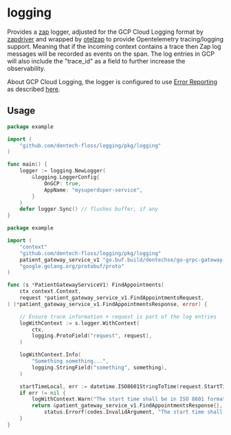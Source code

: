 # logging

Provides a [zap](https://github.com/uber-go/zap) logger, adjusted for the GCP Cloud Logging format by [zapdriver](https://github.com/blendle/zapdriver) and wrapped by [otelzap](https://github.com/uptrace/opentelemetry-go-extra/tree/main/otelzap) to provide Opentelemetry tracing/logging support. Meaning that if the incoming context contains a trace then Zap log messages will be recorded as events on the span. The log entries in GCP will also include the "trace_id" as a field to further increase the observability.

About GCP Cloud Logging, the logger is configured to use [Error Reporting](https://cloud.google.com/error-reporting) as described [here](https://github.com/blendle/zapdriver#using-error-reporting).

## Usage

```go
package example

import (
    "github.com/dentech-floss/logging/pkg/logging"
)

func main() {
    logger := logging.NewLogger(
        &logging.LoggerConfig{
            OnGCP: true,
            AppName: "mysuperduper-service",
        }
    )
    defer logger.Sync() // flushes buffer, if any
}
```

```go
package example

import (
    "context"
    "github.com/dentech-floss/logging/pkg/logging"
    patient_gateway_service_v1 "go.buf.build/dentechse/go-grpc-gateway-openapiv2/dentechse/patient-api-gateway/api/patient/v1"
    "google.golang.org/protobuf/proto"
)

func (s *PatientGatewayServiceV1) FindAppointments(
    ctx context.Context,
    request *patient_gateway_service_v1.FindAppointmentsRequest,
) (*patient_gateway_service_v1.FindAppointmentsResponse, error) {

    // Ensure trace information + request is part of the log entries
    logWithContext := s.logger.WithContext(
		ctx,
		logging.ProtoField("request", request),
	)

    logWithContext.Info(
        "Something something...",
        logging.StringField("something", something),
    )

    startTimeLocal, err := datetime.ISO8601StringToTime(request.StartTime)
    if err != nil {
        logWithContext.Warn("The start time shall be in ISO 8601 format", logging.ErrorField(err))
        return &patient_gateway_service_v1.FindAppointmentsResponse{},
            status.Errorf(codes.InvalidArgument, "The start time shall be in ISO 8601 format")
    }
}

```